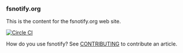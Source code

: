 ### fsnotify.org

This is the content for the fsnotify.org web site.

[![Circle CI](https://circleci.com/gh/fsnotify/fsnotify.org.svg?style=svg)](https://circleci.com/gh/fsnotify/fsnotify.org)

How do you use fsnotify? See [CONTRIBUTING](CONTRIBUTING.md) to contribute an article.
